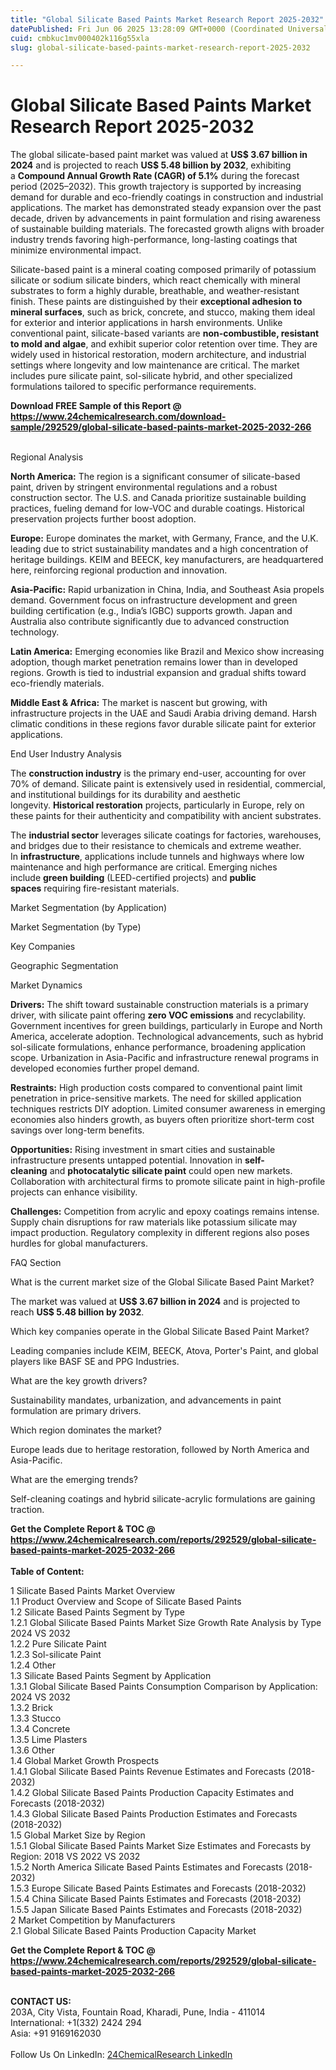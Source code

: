 ```yaml
---
title: "Global Silicate Based Paints Market Research Report 2025-2032"
datePublished: Fri Jun 06 2025 13:28:09 GMT+0000 (Coordinated Universal Time)
cuid: cmbkuc1mv000402k116g55xla
slug: global-silicate-based-paints-market-research-report-2025-2032

---
```


# Global Silicate Based Paints Market Research Report 2025-2032

<p>The global silicate-based paint market was valued at <strong>US$ 3.67 billion in 2024</strong> and is projected to reach <strong>US$ 5.48 billion by 2032</strong>, exhibiting a <strong>Compound Annual Growth Rate (CAGR) of 5.1%</strong> during the forecast period (2025–2032). This growth trajectory is supported by increasing demand for durable and eco-friendly coatings in construction and industrial applications. The market has demonstrated steady expansion over the past decade, driven by advancements in paint formulation and rising awareness of sustainable building materials. The forecasted growth aligns with broader industry trends favoring high-performance, long-lasting coatings that minimize environmental impact.</p><p>
</p><p>Silicate-based paint is a mineral coating composed primarily of potassium silicate or sodium silicate binders, which react chemically with mineral substrates to form a highly durable, breathable, and weather-resistant finish. These paints are distinguished by their <strong>exceptional adhesion to mineral surfaces</strong>, such as brick, concrete, and stucco, making them ideal for exterior and interior applications in harsh environments. Unlike conventional paint, silicate-based variants are <strong>non-combustible, resistant to mold and algae</strong>, and exhibit superior color retention over time. They are widely used in historical restoration, modern architecture, and industrial settings where longevity and low maintenance are critical. The market includes pure silicate paint, sol-silicate hybrid, and other specialized formulations tailored to specific performance requirements.</p><div><b>Download FREE Sample of this Report @ 
            <a href="https://www.24chemicalresearch.com/download-sample/292529/global-silicate-based-paints-market-2025-2032-266">
            https://www.24chemicalresearch.com/download-sample/292529/global-silicate-based-paints-market-2025-2032-266</a></b></div><br><p>
Regional Analysis</p><p>
</p><p><strong>North America:</strong> The region is a significant consumer of silicate-based paint, driven by stringent environmental regulations and a robust construction sector. The U.S. and Canada prioritize sustainable building practices, fueling demand for low-VOC and durable coatings. Historical preservation projects further boost adoption.</p><p>
</p><p><strong>Europe:</strong> Europe dominates the market, with Germany, France, and the U.K. leading due to strict sustainability mandates and a high concentration of heritage buildings. KEIM and BEECK, key manufacturers, are headquartered here, reinforcing regional production and innovation.</p><p>
</p><p><strong>Asia-Pacific:</strong> Rapid urbanization in China, India, and Southeast Asia propels demand. Government focus on infrastructure development and green building certification (e.g., India’s IGBC) supports growth. Japan and Australia also contribute significantly due to advanced construction technology.</p><p>
</p><p><strong>Latin America:</strong> Emerging economies like Brazil and Mexico show increasing adoption, though market penetration remains lower than in developed regions. Growth is tied to industrial expansion and gradual shifts toward eco-friendly materials.</p><p>
</p><p><strong>Middle East &amp; Africa:</strong> The market is nascent but growing, with infrastructure projects in the UAE and Saudi Arabia driving demand. Harsh climatic conditions in these regions favor durable silicate paint for exterior applications.</p><p>
End User Industry Analysis</p><p>
</p><p>The <strong>construction industry</strong> is the primary end-user, accounting for over 70% of demand. Silicate paint is extensively used in residential, commercial, and institutional buildings for its durability and aesthetic longevity. <strong>Historical restoration</strong> projects, particularly in Europe, rely on these paints for their authenticity and compatibility with ancient substrates.</p><p>
</p><p>The <strong>industrial sector</strong> leverages silicate coatings for factories, warehouses, and bridges due to their resistance to chemicals and extreme weather. In <strong>infrastructure</strong>, applications include tunnels and highways where low maintenance and high performance are critical. Emerging niches include <strong>green building</strong> (LEED-certified projects) and <strong>public spaces</strong> requiring fire-resistant materials.</p><p>
Market Segmentation (by Application)</p><p>
</p><p>
Market Segmentation (by Type)</p><p>
</p><p>
Key Companies</p><p>
</p><p>
Geographic Segmentation</p><p>
</p><p>
Market Dynamics</p><p>
</p><p><strong>Drivers:</strong> The shift toward sustainable construction materials is a primary driver, with silicate paint offering <strong>zero VOC emissions</strong> and recyclability. Government incentives for green buildings, particularly in Europe and North America, accelerate adoption. Technological advancements, such as hybrid sol-silicate formulations, enhance performance, broadening application scope. Urbanization in Asia-Pacific and infrastructure renewal programs in developed economies further propel demand.</p><p>
</p><p><strong>Restraints:</strong> High production costs compared to conventional paint limit penetration in price-sensitive markets. The need for skilled application techniques restricts DIY adoption. Limited consumer awareness in emerging economies also hinders growth, as buyers often prioritize short-term cost savings over long-term benefits.</p><p>
</p><p><strong>Opportunities:</strong> Rising investment in smart cities and sustainable infrastructure presents untapped potential. Innovation in <strong>self-cleaning</strong> and <strong>photocatalytic silicate paint</strong> could open new markets. Collaboration with architectural firms to promote silicate paint in high-profile projects can enhance visibility.</p><p>
</p><p><strong>Challenges:</strong> Competition from acrylic and epoxy coatings remains intense. Supply chain disruptions for raw materials like potassium silicate may impact production. Regulatory complexity in different regions also poses hurdles for global manufacturers.</p><p>
FAQ Section</p><p>
What is the current market size of the Global Silicate Based Paint Market?</p><p>
</p><p>The market was valued at <strong>US$ 3.67 billion in 2024</strong> and is projected to reach <strong>US$ 5.48 billion by 2032</strong>.</p><p>
Which key companies operate in the Global Silicate Based Paint Market?</p><p>
</p><p>Leading companies include KEIM, BEECK, Atova, Porter's Paint, and global players like BASF SE and PPG Industries.</p><p>
What are the key growth drivers?</p><p>
</p><p>Sustainability mandates, urbanization, and advancements in paint formulation are primary drivers.</p><p>
Which region dominates the market?</p><p>
</p><p>Europe leads due to heritage restoration, followed by North America and Asia-Pacific.</p><p>
What are the emerging trends?</p><p>
</p><p>Self-cleaning coatings and hybrid silicate-acrylic formulations are gaining traction.</p>

<div><b>Get the Complete Report & TOC @ 
            <a href="https://www.24chemicalresearch.com/reports/292529/global-silicate-based-paints-market-2025-2032-266">
            https://www.24chemicalresearch.com/reports/292529/global-silicate-based-paints-market-2025-2032-266</a></b></div><br>
            <b>Table of Content:</b><p>1 Silicate Based Paints Market Overview<br />
    1.1 Product Overview and Scope of Silicate Based Paints<br />
    1.2 Silicate Based Paints Segment by Type<br />
        1.2.1 Global Silicate Based Paints Market Size Growth Rate Analysis by Type 2024 VS 2032<br />
        1.2.2 Pure Silicate Paint<br />
        1.2.3 Sol-silicate Paint<br />
        1.2.4 Other<br />
    1.3 Silicate Based Paints Segment by Application<br />
        1.3.1 Global Silicate Based Paints Consumption Comparison by Application: 2024 VS 2032<br />
        1.3.2 Brick<br />
        1.3.3 Stucco<br />
        1.3.4 Concrete<br />
        1.3.5 Lime Plasters<br />
        1.3.6 Other<br />
    1.4 Global Market Growth Prospects<br />
        1.4.1 Global Silicate Based Paints Revenue Estimates and Forecasts (2018-2032)<br />
        1.4.2 Global Silicate Based Paints Production Capacity Estimates and Forecasts (2018-2032)<br />
        1.4.3 Global Silicate Based Paints Production Estimates and Forecasts (2018-2032)<br />
    1.5 Global Market Size by Region<br />
        1.5.1 Global Silicate Based Paints Market Size Estimates and Forecasts by Region: 2018 VS 2022 VS 2032<br />
        1.5.2 North America Silicate Based Paints Estimates and Forecasts (2018-2032)<br />
        1.5.3 Europe Silicate Based Paints Estimates and Forecasts (2018-2032)<br />
        1.5.4 China Silicate Based Paints Estimates and Forecasts (2018-2032)<br />
        1.5.5 Japan Silicate Based Paints Estimates and Forecasts (2018-2032)<br />
2 Market Competition by Manufacturers<br />
    2.1 Global Silicate Based Paints Production Capacity Market</p>

<div><b>Get the Complete Report & TOC @ 
            <a href="https://www.24chemicalresearch.com/reports/292529/global-silicate-based-paints-market-2025-2032-266">
            https://www.24chemicalresearch.com/reports/292529/global-silicate-based-paints-market-2025-2032-266</a></b></div><br>

<b>CONTACT US:</b><br>
            203A, City Vista, Fountain Road, Kharadi, Pune, India - 411014<br>
            International: +1(332) 2424 294<br>
            Asia: +91 9169162030 <br><br>
            Follow Us On LinkedIn: <a href="https://www.linkedin.com/company/24chemicalresearch/">24ChemicalResearch LinkedIn</a>
